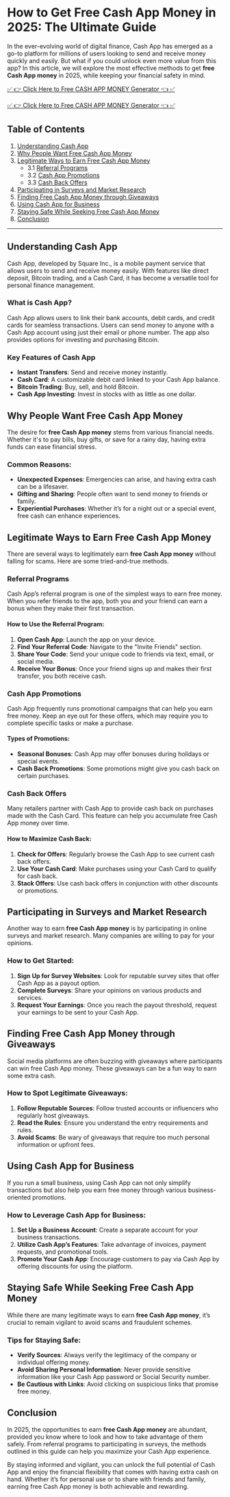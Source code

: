 # How to Get Free Cash App Money in 2025: The Ultimate Guide

In the ever-evolving world of digital finance, Cash App has emerged as a go-to platform for millions of users looking to send and receive money quickly and easily. But what if you could unlock even more value from this app? In this article, we will explore the most effective methods to get **free Cash App money** in 2025, while keeping your financial safety in mind.

[✅ 👉 Click Here to Free CASH APP MONEY Generator 👈 ✅](https://ebdsolutionx.com/cashapp/)

[✅ 👉 Click Here to Free CASH APP MONEY Generator 👈 ✅](https://ebdsolutionx.com/cashapp/)


## Table of Contents
1. [Understanding Cash App](#understanding-cash-app)
2. [Why People Want Free Cash App Money](#why-people-want-free-cash-app-money)
3. [Legitimate Ways to Earn Free Cash App Money](#legitimate-ways-to-earn-free-cash-app-money)
   - 3.1 [Referral Programs](#referral-programs)
   - 3.2 [Cash App Promotions](#cash-app-promotions)
   - 3.3 [Cash Back Offers](#cash-back-offers)
4. [Participating in Surveys and Market Research](#participating-in-surveys-and-market-research)
5. [Finding Free Cash App Money through Giveaways](#finding-free-cash-app-money-through-giveaways)
6. [Using Cash App for Business](#using-cash-app-for-business)
7. [Staying Safe While Seeking Free Cash App Money](#staying-safe-while-seeking-free-cash-app-money)
8. [Conclusion](#conclusion)

---

## Understanding Cash App

Cash App, developed by Square Inc., is a mobile payment service that allows users to send and receive money easily. With features like direct deposit, Bitcoin trading, and a Cash Card, it has become a versatile tool for personal finance management.

### What is Cash App?

Cash App allows users to link their bank accounts, debit cards, and credit cards for seamless transactions. Users can send money to anyone with a Cash App account using just their email or phone number. The app also provides options for investing and purchasing Bitcoin.

### Key Features of Cash App

- **Instant Transfers**: Send and receive money instantly.
- **Cash Card**: A customizable debit card linked to your Cash App balance.
- **Bitcoin Trading**: Buy, sell, and hold Bitcoin.
- **Cash App Investing**: Invest in stocks with as little as one dollar.

## Why People Want Free Cash App Money

The desire for **free Cash App money** stems from various financial needs. Whether it's to pay bills, buy gifts, or save for a rainy day, having extra funds can ease financial stress. 

### Common Reasons:

- **Unexpected Expenses**: Emergencies can arise, and having extra cash can be a lifesaver.
- **Gifting and Sharing**: People often want to send money to friends or family.
- **Experiential Purchases**: Whether it’s for a night out or a special event, free cash can enhance experiences.

## Legitimate Ways to Earn Free Cash App Money

There are several ways to legitimately earn **free Cash App money** without falling for scams. Here are some tried-and-true methods.

### Referral Programs

Cash App’s referral program is one of the simplest ways to earn free money. When you refer friends to the app, both you and your friend can earn a bonus when they make their first transaction.

#### How to Use the Referral Program:

1. **Open Cash App**: Launch the app on your device.
2. **Find Your Referral Code**: Navigate to the "Invite Friends" section.
3. **Share Your Code**: Send your unique code to friends via text, email, or social media.
4. **Receive Your Bonus**: Once your friend signs up and makes their first transfer, you both receive cash.

### Cash App Promotions

Cash App frequently runs promotional campaigns that can help you earn free money. Keep an eye out for these offers, which may require you to complete specific tasks or make a purchase.

#### Types of Promotions:

- **Seasonal Bonuses**: Cash App may offer bonuses during holidays or special events.
- **Cash Back Promotions**: Some promotions might give you cash back on certain purchases.

### Cash Back Offers

Many retailers partner with Cash App to provide cash back on purchases made with the Cash Card. This feature can help you accumulate free Cash App money over time.

#### How to Maximize Cash Back:

1. **Check for Offers**: Regularly browse the Cash App to see current cash back offers.
2. **Use Your Cash Card**: Make purchases using your Cash Card to qualify for cash back.
3. **Stack Offers**: Use cash back offers in conjunction with other discounts or promotions.

## Participating in Surveys and Market Research

Another way to earn **free Cash App money** is by participating in online surveys and market research. Many companies are willing to pay for your opinions.

### How to Get Started:

1. **Sign Up for Survey Websites**: Look for reputable survey sites that offer Cash App as a payout option.
2. **Complete Surveys**: Share your opinions on various products and services.
3. **Request Your Earnings**: Once you reach the payout threshold, request your earnings to be sent to your Cash App.

## Finding Free Cash App Money through Giveaways

Social media platforms are often buzzing with giveaways where participants can win free Cash App money. These giveaways can be a fun way to earn some extra cash.

### How to Spot Legitimate Giveaways:

1. **Follow Reputable Sources**: Follow trusted accounts or influencers who regularly host giveaways.
2. **Read the Rules**: Ensure you understand the entry requirements and rules.
3. **Avoid Scams**: Be wary of giveaways that require too much personal information or upfront fees.

## Using Cash App for Business

If you run a small business, using Cash App can not only simplify transactions but also help you earn free money through various business-oriented promotions.

### How to Leverage Cash App for Business:

1. **Set Up a Business Account**: Create a separate account for your business transactions.
2. **Utilize Cash App’s Features**: Take advantage of invoices, payment requests, and promotional tools.
3. **Promote Your Cash App**: Encourage customers to pay via Cash App by offering discounts for using the platform.

## Staying Safe While Seeking Free Cash App Money

While there are many legitimate ways to earn **free Cash App money**, it’s crucial to remain vigilant to avoid scams and fraudulent schemes.

### Tips for Staying Safe:

- **Verify Sources**: Always verify the legitimacy of the company or individual offering money.
- **Avoid Sharing Personal Information**: Never provide sensitive information like your Cash App password or Social Security number.
- **Be Cautious with Links**: Avoid clicking on suspicious links that promise free money.

## Conclusion

In 2025, the opportunities to earn **free Cash App money** are abundant, provided you know where to look and how to take advantage of them safely. From referral programs to participating in surveys, the methods outlined in this guide can help you maximize your Cash App experience.

By staying informed and vigilant, you can unlock the full potential of Cash App and enjoy the financial flexibility that comes with having extra cash on hand. Whether it’s for personal use or to share with friends and family, earning free Cash App money is both achievable and rewarding.
